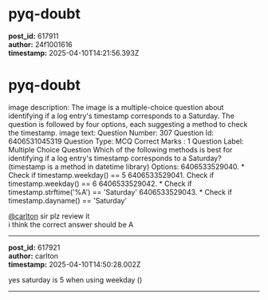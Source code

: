 # pyq-doubt

**post_id:** 617911  
**author:** 24f1001616  
**timestamp:** 2025-04-10T14:21:56.393Z

# pyq-doubt

image description: The image is a multiple-choice question about identifying if a log entry's timestamp corresponds to a Saturday. The question is followed by four options, each suggesting a method to check the timestamp.
image text: Question Number: 307 Question Id: 6406531045319 Question Type: MCQ
Correct Marks : 1
Question Label: Multiple Choice Question
Which of the following methods is best for identifying if a log entry's timestamp corresponds to a
Saturday? (timestamp is a method in datetime library)
Options:
6406533529040. \* Check if timestamp.weekday() == 5
6406533529041. Check if timestamp.weekday() == 6
6406533529042. \* Check if timestamp.strftime('%A') == 'Saturday'
6406533529043. \* Check if timestamp.dayname() == 'Saturday'
  
[@carlton](/u/carlton) sir plz review it  
i think the correct answer should be A

---

**post_id:** 617921  
**author:** carlton  
**timestamp:** 2025-04-10T14:50:28.002Z

yes saturday is 5 when using weekday ()

---

